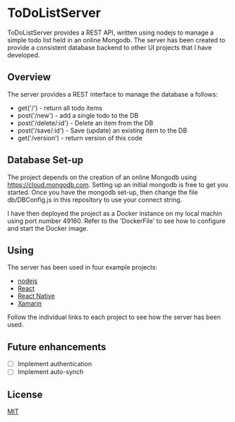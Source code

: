 # ToDoListServer

ToDoListServer provides a REST API, written using nodejs to manage a simple todo list held in an online Mongodb.
The server has been created to provide a consistent database backend to other UI projects that I have developed.

## Overview

The server provides a REST interface to manage the database a follows:

*  get('/')              - return all todo items
*  post('/new')          - add a single todo to the DB
*  post('/delete/:id')   - Delete an item from the DB
*  post('/save/:id')     - Save (update) an existing item to the DB
*  get('/version')       - return version of this code

## Database Set-up

The project depends on the creation of an online Mongodb using https://cloud.mongodb.com.
Setting up an initial mongodb is free to get you started.
Once you have the mongodb set-up, then change the file db/DBConfig.js in this repository to use your connect string.

I have then deployed the project as a Docker instance on my local machin using port number 49160. Refer to the 'DockerFile' to see how to configure and start the Docker image.

## Using

The server has been used in four example projects:

* [nodejs](https://github.com/mySimonID/NodeJSToDoList)
* [React](https://github.com/mySimonID/ReactToDoList)
* [React Native](https://github.com/mySimonID/ReactNativeToDoList)
* [Xamarin](https://github.com/mySimonID/XamarinToDoList)

Follow the individual links to each project to see how the server has been used.

## Future enhancements
- [ ] Implement authentication
- [ ] Implement auto-synch

## License
[MIT](https://choosealicense.com/licenses/mit/)

